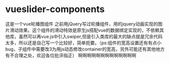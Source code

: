# vueslider-components
这是一个vue轮播图组件
  之前用jQuery写过轮播组件，用的jquery动画实现的图片滑动效果。这个组件的滑动特效是原生js搭配vue的数据绑定实现的，不依赖其他库，虽然可以再vue.js中引入swiper,但是引入类库的最大的缺点就是冗余代码太多，所以还是自己写一个比较好，简单扼要。（ps:组件的宽高设置还有有点小bug，子组件中需要改3为用js动态修改container的宽高，另外可能还有其他地方有不合理之处，欢迎各位批评指正）
啊啊啊啊啊啊啊啊啊啊啊啊啊
